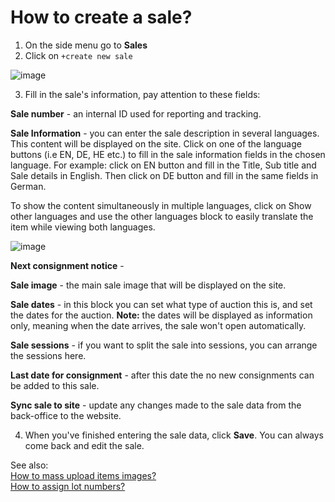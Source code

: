 # How to create a sale?

1. On the side menu go to **Sales**
2. Click on `+create new sale`

![image](https://user-images.githubusercontent.com/20393485/47995909-85bf7700-e0ff-11e8-91f2-b48c9cd076a0.png)

3. Fill in the sale's information, pay attention to these fields:  

**Sale number** - an internal ID used for reporting and tracking.

**Sale Information** - you can enter the sale description in several languages. This content will be displayed on the site. Click on one of the language buttons (i.e EN, DE, HE etc.) to fill in the sale information fields in the chosen language. For example: click on EN button and fill in the Title, Sub title and Sale details in English. Then click on DE button and fill in the same fields in German.  

To show the content simultaneously in multiple languages, click on Show other languages and use the other languages block to easily translate the item while viewing both languages.

![image](https://user-images.githubusercontent.com/20393485/47996182-5b21ee00-e100-11e8-9842-aa080fcef8f2.png)

**Next consignment notice** - 

**Sale image** - the main sale image that will be displayed on the site.

**Sale dates** - in this block you can set what type of auction this is, and set the dates for the auction. **Note:** the dates will be displayed as information only, meaning when the date arrives, the sale won't open automatically.

**Sale sessions** - if you want to split the sale into sessions, you can arrange the sessions here.

**Last date for consignment** - after this date the no new consignments can be added to this sale.

**Sync sale to site** - update any changes made to the sale data from the back-office to the website.

4. When you've finished entering the sale data, click **Save**.  You can always come back and edit the sale.

See also:  
[How to mass upload items images?](../sale/how-to-mass-upload-items-images.md)  
[How to assign lot numbers?](../sale/how-to-assign-lot-numbers.md) 
 


